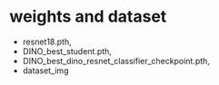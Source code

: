 # weights and dataset
* resnet18.pth,
* DINO_best_student.pth,
* DINO_best_dino_resnet_classifier_checkpoint.pth,
* dataset_img
